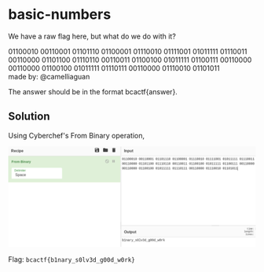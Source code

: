 # basic-numbers

We have a raw flag here, but what do we do with it?

01100010 00110001 01101110 01100001 01110010 01111001 01011111 01110011   
00110000 01101100 01110110 00110011 01100100 01011111 01100111 00110000   
00110000 01100100 01011111 01110111 00110000 01110010 01101011   
made by: @camelliaguan

The answer should be in the format bcactf{answer}.

## Solution

Using Cyberchef's From Binary operation,

![](./1.png)

Flag: ```bcactf{b1nary_s0lv3d_g00d_w0rk}``` 